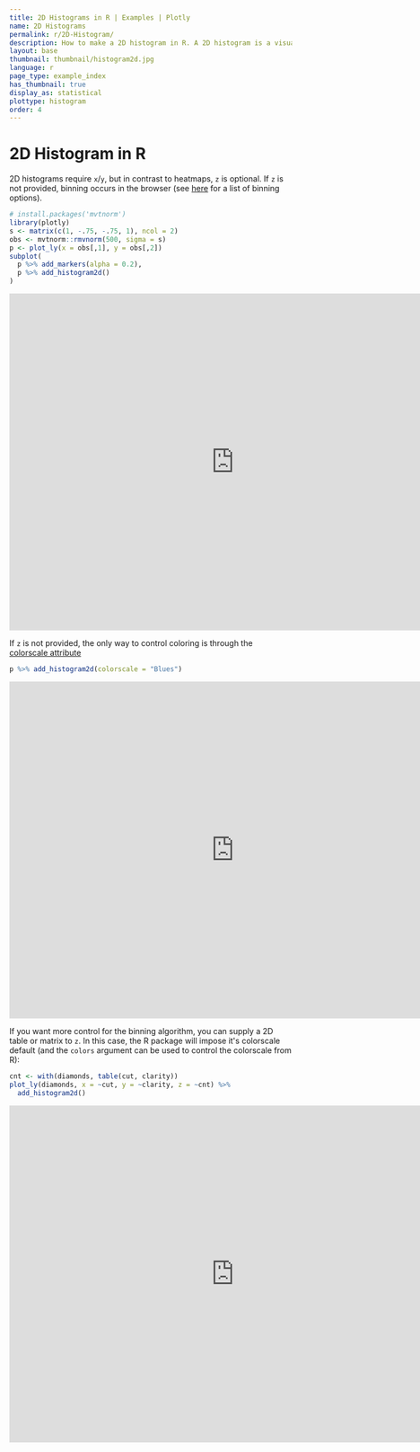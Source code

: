 ```yaml
---
title: 2D Histograms in R | Examples | Plotly
name: 2D Histograms
permalink: r/2D-Histogram/
description: How to make a 2D histogram in R. A 2D histogram is a visualization of a bivariate distribution.
layout: base
thumbnail: thumbnail/histogram2d.jpg
language: r
page_type: example_index
has_thumbnail: true
display_as: statistical
plottype: histogram
order: 4
---
```



# 2D Histogram in R

2D histograms require `x`/`y`, but in contrast to heatmaps, `z` is optional. If `z` is not provided, binning occurs in the browser (see [here](https://plot.ly/r/reference/#histogram2d-histnorm) for a list of binning options). 

```r
# install.packages('mvtnorm')
library(plotly)
s <- matrix(c(1, -.75, -.75, 1), ncol = 2)
obs <- mvtnorm::rmvnorm(500, sigma = s)
p <- plot_ly(x = obs[,1], y = obs[,2])
subplot(
  p %>% add_markers(alpha = 0.2),
  p %>% add_histogram2d()
)
```

<iframe height="600" id="igraph" scrolling="no" seamless="seamless" src="https://plot.ly/~cpsievert/14404.embed" width="800" frameBorder="0"></iframe>

If `z` is not provided, the only way to control coloring is through the [colorscale attribute](https://plot.ly/r/reference/#histogram2d-colorscale)

```r
p %>% add_histogram2d(colorscale = "Blues")
```

<iframe height="600" id="igraph" scrolling="no" seamless="seamless" src="https://plot.ly/~cpsievert/14406.embed" width="800" frameBorder="0"></iframe>

If you want more control for the binning algorithm, you can supply a 2D table or matrix to `z`. In this case, the R package will impose it's colorscale default (and the `colors` argument can be used to control the colorscale from R):

```r
cnt <- with(diamonds, table(cut, clarity))
plot_ly(diamonds, x = ~cut, y = ~clarity, z = ~cnt) %>% 
  add_histogram2d()
```

<iframe height="600" id="igraph" scrolling="no" seamless="seamless" src="https://plot.ly/~cpsievert/14408.embed" width="800" frameBorder="0"></iframe>
